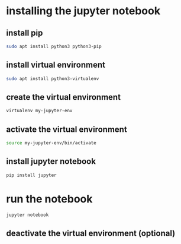 # installing the jupyter notebook 
## install pip 

```bash
sudo apt install python3 python3-pip
```

## install virtual environment
```bash
sudo apt install python3-virtualenv
```
## create the virtual environment
```bash
virtualenv my-jupyter-env
```

## activate the virtual environment
```bash
source my-jupyter-env/bin/activate
```
## install jupyter notebook
```bash
pip install jupyter
```

# run the notebook
```bash
jupyter notebook
``` 
## deactivate the virtual environment (optional)

